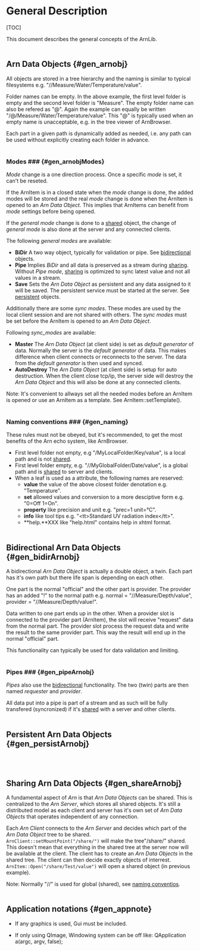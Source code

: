 General Description
===================

[TOC]

This document describes the general concepts of the ArnLib.
<Br><Br>


Arn Data Objects    {#gen_arnobj}
----------------
All objects are stored in a tree hierarchy and the naming is similar to typical filesystems e.g. "//Measure/Water/Temperature/value". 

Folder names can be empty. In the above example, the first level folder is empty and the second level folder is "Measure".
The empty folder name can also be refered as "@". Again the example can equally be written "/@/Measure/Water/Temperature/value". This "@" is typically used when an empty name is unacceptable, e.g. in the tree viewer of ArnBrowser.

Each part in a given path is dynamically added as needed, i.e. any path can be used without explicitly creating each folder in advance.
<Br><Br>

### Modes ###    {#gen_arnobjModes}
_Mode_ change is a one direction process. Once a specific _mode_ is set, it can't be reseted. 

If the ArnItem is in a closed state when the _mode_ change is done, the added modes will be stored and the real _mode_
change is done when the ArnItem is opened to an _Arn Data Object_. This implies that ArnItems can benefit from _mode_ settings before being opened.

If the _general mode_ change is done to a [shared](#gen_shareArnobj) object, the change of _general mode_ is also done at the server and any connected clients.

The following _general modes_ are available:

* **BiDir** A two way object, typically for validation or pipe.
  See [bidirectional](#gen_bidirArnobj) objects.
* **Pipe** Implies _BiDir_ and all data is preserved as a stream during [sharing](#gen_shareArnobj).
  Without _Pipe mode_, [sharing](#gen_shareArnobj) is optimized to sync latest value and not all values in a stream.
* **Save** Sets the _Arn Data Object_ as persistent and any data assigned to it will be saved.
  The persistent service must be started at the server.
  See [persistent](#gen_persistArnobj) objects.

Additionally there are some _sync modes_. These modes are used by the local client session and are not shared with others.
The _sync modes_ must be set before the ArnItem is opened to an _Arn Data Object_.

Following _sync_modes_ are available:

* **Master** The _Arn Data Object_ (at client side) is set as _default generator_ of data.
  Normally the server is the _default generator_ of data.
  This makes difference when client connects or reconnects to the server.
  The data from the _default generator_ is then used and synced.
* **AutoDestroy** The _Arn Data Object_ (at client side) is setup for auto destruction.
  When the client close tcp/ip, the server side will destroy the _Arn Data Object_ and this will also be done at any connected clients.

Note: It's convenient to allways set all the needed modes before an ArnItem is opened or use an ArnItem as a template. See ArnItem::setTemplate().
<Br><Br>

### Naming conventions ###    {#gen_naming}
These rules must not be obeyed, but it's recommended, to get the most benefits of the Arn echo system, like ArnBrowser.

* First level folder not empty, e.g "/MyLocalFolder/Key/value", is a local path and is not [shared](#gen_shareArnobj).
* First level folder empty, e.g. "//MyGlobalFolder/Date/value", is a global path and is [shared](#gen_shareArnobj) to server and clients.
* When a leaf is used as a attribute, the following names are reserved:
    + **value** the value of the above closest folder denotation e.g. "Temperature".
    + **set** allowed values and conversion to a more desciptive form e.g. "0=Off 1=On".
    + **property** like precision and unit e.g. "prec=1 unit=°C".
    + **info** like tool tips e.g. "<tt\>Standard UV radiation index</tt\>".
    + **help.**XXX like "help.html" contains help in xhtml format.
<Br><Br>


Bidirectional Arn Data Objects    {#gen_bidirArnobj}
------------------------------
A bidirectional _Arn Data Object_ is actually a double object, a twin.
Each part has it's own path but there life span is depending on each other.

One part is the normal "official" and the other part is provider.
The provider has an added "!" to the normal path e.g. normal = "//Measure/Depth/value", provider = "//Measure/Depth/value!".

Data written to one part ends up in the other. When a provider slot is connected 
to the provider part (ArnItem), the slot will receive "request" data from the normal part.
The provider slot process the request data and write the
result to the same provider part. This way the result will end up in the
normal "official" part.

This functionality can typically be used for data validation and limiting.
<Br><Br>

### Pipes ###    {#gen_pipeArnobj}
_Pipes_ also use the [bidirectional](#gen_bidirArnobj) functionality. The two (twin) parts are then named _requester_ and _provider_.

All data put into a pipe is part of a stream and as such will be fully transfered (syncronized) if it's [shared](#gen_shareArnobj) with a server and other clients.
<Br><Br>


Persistent Arn Data Objects    {#gen_persistArnobj}
------------------------------
<Br><Br>


Sharing Arn Data Objects    {#gen_shareArnobj}
------------------------
A fundamental aspect of _Arn_ is that _Arn Data Objects_ can be shared. This is centralized to the _Arn Server_, which stores all shared objects. It's still a distributed model as each client and server has it's own set of _Arn Data Objects_ that operates independent of any connection.

Each _Arn Client_ connects to the _Arn Server_ and decides which part of the _Arn Data Object_ tree to be shared. <Br>
`ArnClient::setMountPoint("/share/")` will make the tree"/share/" shared. <Br>
This doesn't mean that everything in the shared tree at the server now will be available at the client. The client has to create an _Arn Data Objects_ in the shared tree. The client can then decide exactly objects of interrest. <Br>
`ArnItem::Open("/share/Test/value")` will open a shared object (in previous example).

Note: Normally "//" is used for global (shared), see [naming conventios](#gen_naming).
<Br><Br>


Application notations    {#gen_appnote}
---------------------
* If any graphics is used, Gui must be included.

* If only using QImage, Windowing system can be off like:
  QApplication a(argc, argv, false);
